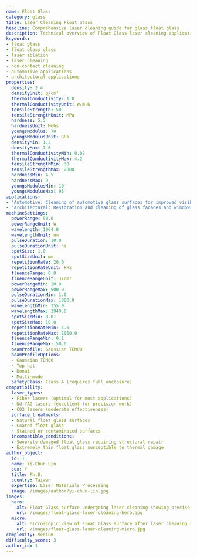 ```yaml
---
name: Float Glass
category: glass
title: Laser Cleaning Float Glass
headline: Comprehensive laser cleaning guide for glass float glass
description: Technical overview of Float Glass laser cleaning applications and parameters
keywords:
- float glass
- float glass glass
- laser ablation
- laser cleaning
- non-contact cleaning
- automotive applications
- architectural applications
properties:
  density: 2.4
  densityUnit: g/cm³
  thermalConductivity: 1.0
  thermalConductivityUnit: W/m·K
  tensileStrength: 50
  tensileStrengthUnit: MPa
  hardness: 5.5
  hardnessUnit: Mohs
  youngsModulus: 70
  youngsModulusUnit: GPa
  densityMin: 1.2
  densityMax: 7.6
  thermalConductivityMin: 0.02
  thermalConductivityMax: 4.2
  tensileStrengthMin: 30
  tensileStrengthMax: 2000
  hardnessMin: 4.5
  hardnessMax: 9
  youngsModulusMin: 10
  youngsModulusMax: 95
applications:
- 'Automotive: Cleaning of automotive glass surfaces for improved visibility and aesthetics'
- 'Architectural: Restoration and cleaning of glass facades and windows'
machineSettings:
  powerRange: 50.0
  powerRangeUnit: W
  wavelength: 1064.0
  wavelengthUnit: nm
  pulseDuration: 10.0
  pulseDurationUnit: ns
  spotSize: 1.0
  spotSizeUnit: mm
  repetitionRate: 20.0
  repetitionRateUnit: kHz
  fluenceRange: 0.8
  fluenceRangeUnit: J/cm²
  powerRangeMin: 20.0
  powerRangeMax: 500.0
  pulseDurationMin: 1.0
  pulseDurationMax: 1000.0
  wavelengthMin: 355.0
  wavelengthMax: 2940.0
  spotSizeMin: 0.01
  spotSizeMax: 10.0
  repetitionRateMin: 1.0
  repetitionRateMax: 1000.0
  fluenceRangeMin: 0.1
  fluenceRangeMax: 50.0
  beamProfile: Gaussian TEM00
  beamProfileOptions:
  - Gaussian TEM00
  - Top-hat
  - Donut
  - Multi-mode
  safetyClass: Class 4 (requires full enclosure)
compatibility:
  laser_types:
  - Fiber lasers (optimal for most applications)
  - Nd:YAG lasers (excellent for precision work)
  - CO2 lasers (moderate effectiveness)
  surface_treatments:
  - Natural float glass surfaces
  - Coated float glass
  - Stained or contaminated surfaces
  incompatible_conditions:
  - Severely damaged float glass requiring structural repair
  - Extremely thin float glass susceptible to thermal damage
author_object:
  id: 1
  name: Yi-Chun Lin
  sex: f
  title: Ph.D.
  country: Taiwan
  expertise: Laser Materials Processing
  image: /images/author/yi-chun-lin.jpg
images:
  hero:
    alt: Float Glass surface undergoing laser cleaning showing precise contamination removal
    url: /images/float-glass-laser-cleaning-hero.jpg
  micro:
    alt: Microscopic view of Float Glass surface after laser cleaning showing detailed surface structure
    url: /images/float-glass-laser-cleaning-micro.jpg
complexity: medium
difficulty_score: 3
author_id: 1
---
```

